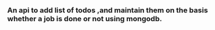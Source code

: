 ### An api to add list of todos ,and maintain them on the basis whether a job is done or not using mongodb.
